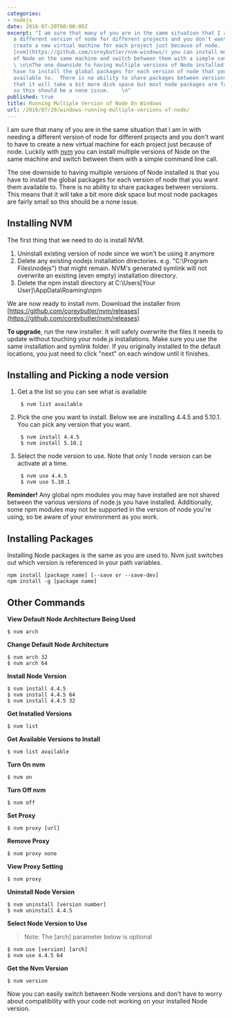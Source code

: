 ```yaml
---
categories:
- nodejs
date: 2016-07-20T00:00:00Z
excerpt: "I am sure that many of you are in the same situation that I am in with needing
  a different version of node for different projects and you don't want to have to
  create a new virtual machine for each project just because of node.  Luckily with
  [nvm](https://github.com/coreybutler/nvm-windows/) you can install multiple versions
  of Node on the same machine and switch between them with a simple command line call.
  \ \n\nThe one downside to having multiple versions of Node installed is that you
  have to install the global packages for each version of node that you want them
  available to.  There is no ability to share packages between versions.  This means
  that it will take a bit more disk space but most node packages are fairly small
  so this should be a none issue.    \n"
published: true
title: Running Multiple Version of Node On Windows
url: /2016/07/20/windows-running-multiple-versions-of-node/
---
```


I am sure that many of you are in the same situation that I am in with needing a different version of node for different projects and you don't want to have to create a new virtual machine for each project just because of node.  Luckily with [nvm](https://github.com/coreybutler/nvm-windows/) you can install multiple versions of Node on the same machine and switch between them with a simple command line call.  

The one downside to having multiple versions of Node installed is that you have to install the global packages for each version of node that you want them available to.  There is no ability to share packages between versions.  This means that it will take a bit more disk space but most node packages are fairly small so this should be a none issue.    

## Installing NVM

The first thing that we need to do is install NVM.    

1. Uninstall existing version of node since we won't be using it anymore
1. Delete any existing nodejs installation directories.  e.g. "C:\Program Files\nodejs") that might remain. NVM's generated symlink will not overwrite an existing (even empty) installation directory.
1. Delete the npm install directory at C:\Users\[Your User]\AppData\Roaming\npm

We are now ready to install nvm.  Download the installer from [https://github.com/coreybutler/nvm/releases](https://github.com/coreybutler/nvm/releases)

**To upgrade**, run the new installer. It will safely overwrite the files it needs to update without touching your node.js installations. Make sure you use the same installation and symlink folder. If you originally installed to the default locations, you just need to click "next" on each window until it finishes.

## Installing and Picking a node version

1. Get a the list so you can see what is available

        $ nvm list available
        
1. Pick the one you want to install.  Below we are installing 4.4.5 and 5.10.1.  You can pick any version that you want.

        $ nvm install 4.4.5
        $ nvm install 5.10.1
        
1. Select the node version to use.  Note that only 1 node version can be activate at a time.

        $ nvm use 4.4.5
        $ nvm use 5.10.1
        

**Reminder!** Any global npm modules you may have installed are not shared between the various versions of node.js you have installed. Additionally, some npm modules may not be supported in the version of node you're using, so be aware of your environment as you work.

## Installing Packages

Installing Node packages is the same as you are used to.  Nvm just switches out which version is referenced in your path variables.  

```
npm install [package name] [--save or --save-dev]
npm install -g [package name]
```

## Other Commands

**View Default Node Architecture Being Used**                     
  
    $ nvm arch
    
**Change Default Node Architecture**
    
    $ nvm arch 32
    $ nvm arch 64
    
**Install Node Version**

    $ nvm install 4.4.5
    $ nvm install 4.4.5 64
    $ nvm install 4.4.5 32
    
**Get Installed Versions**

    $ nvm list
    
**Get Available Versions to Install**
    
    $ nvm list available

**Turn On nvm**

    $ nvm on
    
**Turn Off nvm**

    $ nvm off

**Set Proxy**

    $ nvm proxy [url]

**Remove Proxy**

    $ nvm proxy none
    
**View Proxy Setting**

    $ nvm proxy
                
**Uninstall Node Version**

    $ nvm uninstall [version number]
    $ nvm uninstall 4.4.5
                    
**Select Node Version to Use**

>Note: The [arch] parameter below is optional

    $ nvm use [version] [arch]
    $ nvm use 4.4.5 64
    
 

**Get the Nvm Version**

    $ nvm version
        

Now you can easily switch between Node versions and don't have to worry about compatibility with your code not working on your installed Node version.   
